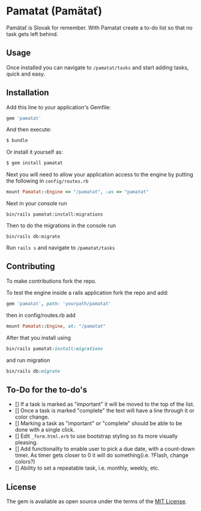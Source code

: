 # Pamatat (Pamätať)
Pamätať is Slovak for remember. With Pamatat create a to-do list so that no task gets left behind.

## Usage
Once installed you can navigate to `/pamatat/tasks` and start adding tasks, quick and easy.

## Installation
Add this line to your application's Gemfile:

```ruby
gem 'pamatat'
```

And then execute:
```bash
$ bundle
```

Or install it yourself as:
```bash
$ gem install pamatat
```

Next you will need to allow your application access to the engine by putting the following in `config/routes.rb`

```ruby
mount Pamatat::Engine => "/pamatat", :as => "pamatat"
```
Next in your console run

```
bin/rails pamatat:install:migrations
```
Then to do the migrations in the console run

```
bin/rails db:migrate
```

Run ``` rails s ``` and navigate to ``` /pamatat/tasks ```


## Contributing
To make contributions fork the repo.

To test the engine inside a rails application fork the repo and add:
```ruby
gem 'pamatat', path: 'yourpath/pamatat'
```

then in config/routes.rb add

``` ruby
mount Pamatat::Engine, at: "/pamatat"
```
After that you install using
```ruby
bin/rails pamatat:install:migrations
```
and run migration
```ruby
bin/rails db:migrate
```

## To-Do for the to-do's

- [] If a task is marked as "important" it will be moved to the top of the list.
- [] Once a task is marked "complete" the text will have a line through it or color change.
- [] Marking a task as "important" or "complete" should be able to be done with a single click.
- [] Edit `_form.html.erb` to use bootstrap styling so its more visually pleasing.
- [] Add functionality to enable user to pick a due date, with a count-down timer. As timer gets closer to 0 it will do something(i.e. ?Flash, change colors?)
- [] Ability to set a repeatable task, i.e. monthly, weekly, etc.

## License
The gem is available as open source under the terms of the [MIT License](http://opensource.org/licenses/MIT).
